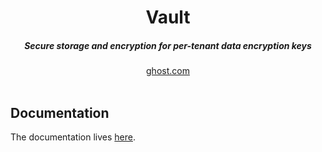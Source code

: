 <div align="center">
    <h1 align="center">Vault</h1>
    <h5>Secure storage and encryption for per-tenant data encryption keys</h5>
</div>

<div align="center">
  <a href="https://go.ghost.com">ghost.com</a>
</div>
<br/>



## Documentation

The documentation lives [here](https://www.ghost.com/docs/contributing/services/agent/configuration).
